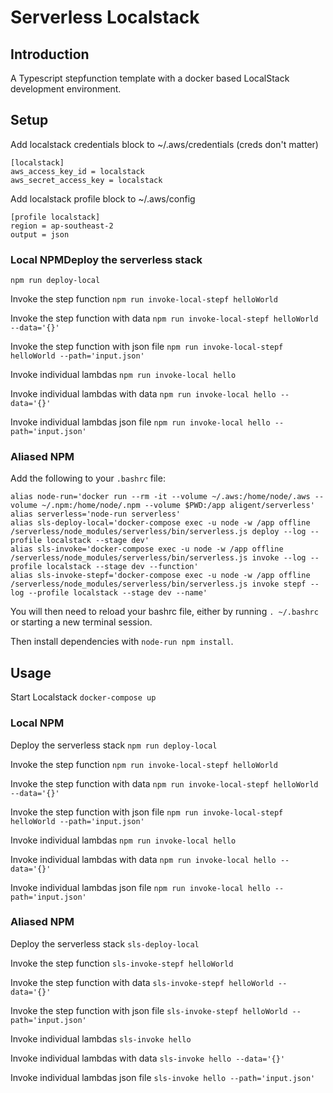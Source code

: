 # Serverless Localstack 

## Introduction
A Typescript stepfunction template with a docker based LocalStack development environment.  

## Setup
Add localstack credentials block to ~/.aws/credentials (creds don't matter)

```
[localstack]
aws_access_key_id = localstack
aws_secret_access_key = localstack
```

Add localstack profile block to ~/.aws/config
```
[profile localstack]
region = ap-southeast-2
output = json
```

### Local NPMDeploy the serverless stack
`npm run deploy-local`

Invoke the step function
`npm run invoke-local-stepf helloWorld`

Invoke the step function with data
`npm run invoke-local-stepf helloWorld --data='{}'`

Invoke the step function with json file
`npm run invoke-local-stepf helloWorld --path='input.json'`

Invoke individual lambdas
`npm run invoke-local hello`

Invoke individual lambdas with data
`npm run invoke-local hello --data='{}'`

Invoke individual lambdas json file
`npm run invoke-local hello --path='input.json'`

### Aliased NPM

Add the following to your `.bashrc` file:

```
alias node-run='docker run --rm -it --volume ~/.aws:/home/node/.aws --volume ~/.npm:/home/node/.npm --volume $PWD:/app aligent/serverless'
alias serverless='node-run serverless'
alias sls-deploy-local='docker-compose exec -u node -w /app offline /serverless/node_modules/serverless/bin/serverless.js deploy --log --profile localstack --stage dev'
alias sls-invoke='docker-compose exec -u node -w /app offline /serverless/node_modules/serverless/bin/serverless.js invoke --log --profile localstack --stage dev --function'
alias sls-invoke-stepf='docker-compose exec -u node -w /app offline /serverless/node_modules/serverless/bin/serverless.js invoke stepf --log --profile localstack --stage dev --name'
```

You will then need to reload your bashrc file, either by running `. ~/.bashrc` or starting a new terminal session.

Then install dependencies with `node-run npm install`.

## Usage

Start Localstack
`docker-compose up`

### Local NPM
Deploy the serverless stack
`npm run deploy-local`

Invoke the step function
`npm run invoke-local-stepf helloWorld`

Invoke the step function with data
`npm run invoke-local-stepf helloWorld --data='{}'`

Invoke the step function with json file
`npm run invoke-local-stepf helloWorld --path='input.json'`

Invoke individual lambdas
`npm run invoke-local hello`

Invoke individual lambdas with data
`npm run invoke-local hello --data='{}'`

Invoke individual lambdas json file
`npm run invoke-local hello --path='input.json'`

### Aliased NPM
Deploy the serverless stack
`sls-deploy-local`

Invoke the step function
`sls-invoke-stepf helloWorld`

Invoke the step function with data
`sls-invoke-stepf helloWorld --data='{}'`

Invoke the step function with json file
`sls-invoke-stepf helloWorld --path='input.json'`

Invoke individual lambdas
`sls-invoke hello`

Invoke individual lambdas with data
`sls-invoke hello --data='{}'`

Invoke individual lambdas json file
`sls-invoke hello --path='input.json'`